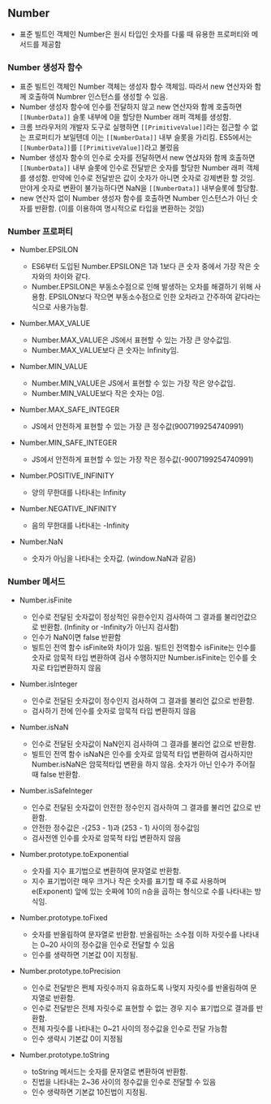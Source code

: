 ## Number

- 표준 빌트인 객체인 Number은 원시 타입인 숫자를 다룰 때 유용한 프로퍼티와 메서드를 제공함

### Number 생성자 함수

- 표준 빌트인 객체인 Number 객체는 생성자 함수 객체임. 따라서 new 연산자와 함께 호출하여 Numbrer 인스턴스를 생성할 수 있음.
- Number 생성자 함수에 인수를 전달하지 않고 new 연산자와 함께 호출하면 `[[NumberData]]` 슬롯 내부에 0을 할당한 Number 래퍼 객체를 생성함.
- 크롬 브라우저의 개발자 도구로 실행하면 `[[PrimitiveValue]]`라는 접근할 수 없는 프로퍼티가 보일텐데 이는 `[[NumberData]]` 내부 슬롯을 가리킴. ES5에서는 `[[NumberData]]`를 `[[PrimitiveValue]]`라고 불렀음
- Number 생성자 함수의 인수로 숫자를 전달하면서 new 연삱자와 함께 호출하면 `[[NumberData]]` 내부 슬롯에 인수로 전달받은 숫자를 할당한 Number 래퍼 객체를 생성함. 만약에 인수로 전달받은 값이 숫자가 아니면 숫자로 강제변환 할 것임. 만야게 숫자로 변환이 불가능하다면 NaN을 `[[NumberData]]` 내부슬롯에 할당함.
- new 연산자 없이 Number 생성자 함수를 호출하면 Number 인스턴스가 아닌 숫자를 반환함. (이를 이용하여 명시적으로 타입을 변환하는 것임)

### Number 프로퍼티

- Number.EPSILON

  - ES6부터 도입된 Number.EPSILON은 1과 1보다 큰 숫자 중에서 가장 작은 숫자와의 차이와 같다.
  - Number.EPSILON은 부동소수점으로 인해 발생하는 오차를 해결하기 위해 사용함. EPSILON보다 작으면 부동소수점으로 인한 오차라고 간주하여 같다라는 식으로 사용가능함.

- Number.MAX_VALUE

  - Number.MAX_VALUE은 JS에서 표현할 수 있는 가장 큰 양수값임.
  - Number.MAX_VALUE보다 큰 숫자는 Infinity임.

- Number.MIN_VALUE

  - Number.MIN_VALUE은 JS에서 표현할 수 있는 가장 작은 양수값임.
  - Number.MIN_VALUE보다 작은 숫자는 0임.

- Number.MAX_SAFE_INTEGER

  - JS에서 안전하게 표현할 수 있는 가장 큰 정수값(9007199254740991)

- Number.MIN_SAFE_INTEGER

  - JS에서 안전하게 표현할 수 있는 가장 작은 정수값(-9007199254740991)

- Number.POSITIVE_INFINITY

  - 양의 무한대를 나타내는 Infinity

- Number.NEGATIVE_INFINITY

  - 음의 무한대를 나타내는 -Infinity

- Number.NaN

  - 숫자가 아님을 나타내는 숫자값. (window.NaN과 같음)

### Number 메서드

- Number.isFinite

  - 인수로 전달된 숫자값이 정상적인 유한수인지 검사하여 그 결과를 불리언값으로 반환함. (Infinity or -Infinity가 아닌지 검사함)
  - 인수가 NaN이면 false 반환함
  - 빌트인 전역 함수 isFinite와 차이가 있음. 빌트인 전역함수 isFinite는 인수를 숫자로 암묵적 타입 변환하여 검사 수행하지만 Number.isFinite는 인수를 숫자로 타입변환하지 않음

- Number.isInteger

  - 인수로 전달된 숫자값이 정수인지 검사하여 그 결과를 불리언 값으로 반환함.
  - 검사하기 전에 인수를 숫자로 암묵적 타입 변환하지 않음

- Number.isNaN

  - 인수로 전달된 숫자값이 NaN인지 검사하여 그 결과를 불리언 값으로 반환함.
  - 빌트인 전역 함수 isNaN은 인수를 숫자로 암묵적 타입 변환하여 검사하지만 Number.isNaN은 암묵적타입 변환을 하지 않음. 숫자가 아닌 인수가 주어질 때 false 반환함.

- Number.isSafeInteger

  - 인수로 전달된 숫자값이 안전한 정수인지 검사하여 그 결과를 불리언 값으로 반환함.
  - 안전한 정수값은 -(253 - 1)과 (253 - 1) 사이의 정수값임
  - 검사전엔 인수를 숫자로 암묵적 타입 변환하지 않음

- Number.prototype.toExponential

  - 숫자를 지수 표기법으로 변환하여 문자열로 반환함.
  - 지수 표기법이란 매우 크거나 작은 숫자를 표기할 때 주료 사용하며 e(Exponent) 앞에 있는 숫짜에 10의 n승을 곱하는 형식으로 수를 나타내는 방식임.

- Number.prototype.toFixed

  - 숫자를 반올림하여 문자열로 반환함. 반올림하는 소수점 이하 자릿수를 나타내는 0~20 사이의 정수값을 인수로 전달할 수 있음
  - 인수를 생략하면 기본값 0이 지정됨.

- Number.prototype.toPrecision

  - 인수로 전달받은 쩐체 자릿수까지 유효하도록 나멎지 자릿수를 반올림하여 문자열로 반환함.
  - 인수로 전달받은 전체 자릿수로 표현할 수 없는 경우 지수 표기법으로 결과를 반환함.
  - 전체 자릿수를 나타내는 0~21 사이의 정수값을 인수로 전달 가능함
  - 인수 생략시 기본값 0이 지정됨

- Number.prototype.toString

  - toString 메서드는 숫자를 문자열로 변환하여 반환함.
  - 진법을 나타내는 2~36 사이의 정수값을 인수로 전달할 수 있음
  - 인수 생략하면 기본값 10진법이 지정됨.
